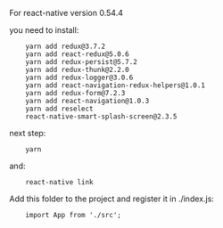 For react-native version 0.54.4

you need to install:

        yarn add redux@3.7.2
        yarn add react-redux@5.0.6
        yarn add redux-persist@5.7.2
        yarn add redux-thunk@2.2.0
        yarn add redux-logger@3.0.6
        yarn add react-navigation-redux-helpers@1.0.1
        yarn add redux-form@7.2.3
        yarn add react-navigation@1.0.3
        yarn add reselect
        react-native-smart-splash-screen@2.3.5

next step:

        yarn

and:

        react-native link  

Add this folder to the project and register it in ./index.js:

        import App from './src';